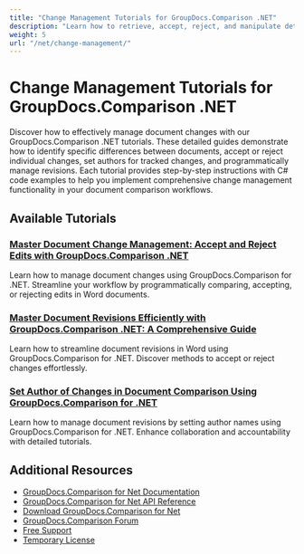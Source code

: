 ```yaml
---
title: "Change Management Tutorials for GroupDocs.Comparison .NET"
description: "Learn how to retrieve, accept, reject, and manipulate detected changes between documents with GroupDocs.Comparison for .NET."
weight: 5
url: "/net/change-management/"
---
```


# Change Management Tutorials for GroupDocs.Comparison .NET

Discover how to effectively manage document changes with our GroupDocs.Comparison .NET tutorials. These detailed guides demonstrate how to identify specific differences between documents, accept or reject individual changes, set authors for tracked changes, and programmatically manage revisions. Each tutorial provides step-by-step instructions with C# code examples to help you implement comprehensive change management functionality in your document comparison workflows.

## Available Tutorials

### [Master Document Change Management&#58; Accept and Reject Edits with GroupDocs.Comparison .NET](./groupdocs-comparison-net-accept-reject-changes/)
Learn how to manage document changes using GroupDocs.Comparison for .NET. Streamline your workflow by programmatically comparing, accepting, or rejecting edits in Word documents.

### [Master Document Revisions Efficiently with GroupDocs.Comparison .NET&#58; A Comprehensive Guide](./groupdocs-comparison-net-document-revisions-guide/)
Learn how to streamline document revisions in Word using GroupDocs.Comparison for .NET. Discover methods to accept or reject changes effortlessly.

### [Set Author of Changes in Document Comparison Using GroupDocs.Comparison for .NET](./groupdocs-comparison-net-set-author-changes-document-comparison/)
Learn how to manage document revisions by setting author names using GroupDocs.Comparison for .NET. Enhance collaboration and accountability with detailed tutorials.

## Additional Resources

- [GroupDocs.Comparison for Net Documentation](https://docs.groupdocs.com/comparison/net/)
- [GroupDocs.Comparison for Net API Reference](https://reference.groupdocs.com/comparison/net/)
- [Download GroupDocs.Comparison for Net](https://releases.groupdocs.com/comparison/net/)
- [GroupDocs.Comparison Forum](https://forum.groupdocs.com/c/comparison)
- [Free Support](https://forum.groupdocs.com/)
- [Temporary License](https://purchase.groupdocs.com/temporary-license/)
